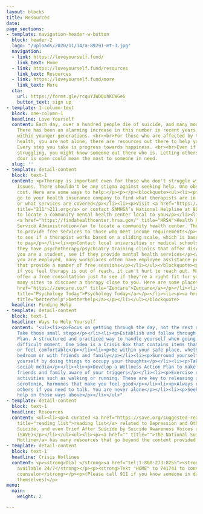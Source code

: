```yaml
---
layout: blocks
title: Resources
date: 
page_sections:
- template: navigation-header-w-button
  block: header-2
  logo: "/uploads/2020/11/14/a-89291-mt-3.jpg"
  navigation:
  - link: https://loveyourself.fund/
    link_text: Home
  - link: https://loveyourself.fund/resources
    link_text: Resources
  - link: https://loveyourself.fund/more
    link_text: More
  cta:
    url: https://forms.gle/rcquYJWDQuhKCWGe6
    button_text: sign up
- template: 1-column-text
  block: one-column-1
  headline: Love Yourself
  content: Each day, over a hundred people die of suicide, and many more attempt to.
    There has been an alarming increase in this number in recent years, especially
    within younger generations. <br><br>For those who are affected by their mental
    health, you are not alone, there are resources out there to help you in this fight.
    Every step you take is progress towards happiness. <br><br>Even if you aren't
    struggling, you might know someone out there who is. Letting others know your
    door is open could mean the most to someone in need.
  slug: ''
- template: detail-content
  block: text-1
  content: <p>Therapy is important even for those who don't struggle with mental health
    issues. There shouldn't be any stigma against seeking help. One obstacle may be
    cost. Here are some ways to help:</p><p></p><blockquote><ul><li><p>Reach out or
    go to your health insurance company to find what therapists are in your network
    or what services are covered</p></li><li><p>Visit <a href="https://www.211.org/"
    title="211">211.org</a> or contact SAMHSA’s National Helpline at 800-662-HELP
    to locate a community mental health center local to you</p></li><li><p>Visit the
    <a href="https://findahealthcenter.hrsa.gov/" title="HRSA">Health Resources and
    Service Administration</a> to locate a community health center. These are able
    to provide free services to those who meet income requirements</p></li><li><p>Look
    to see if a therapist works based on a sliding scale, which is based on your ability
    to pay</p></li><li><p>Contact local universities or medical schools to see if
    they have psychotherapy/psychiatry training clinics that offer discounted sessions</p></li><li><p>If
    you are a student, see if they provide mental health services</p></li><li><p>If
    you are employed, many workplaces often have employee assistance programs (EAP)
    that provide a number of free sessions</p></li></ul></blockquote><p></p><p>Even
    if you feel therapy is out of reach, it can't hurt to reach out. Many will even
    offer a free consultation just to see if they're a right fit for you. There are
    many sites to discover a therapy close to you. Here are some places to start looking!</p><p></p><blockquote><ul><li><p><a
    href="https://zencare.co/" title="Zencare">Zencare</a></p></li><li><p><a href="https://www.psychologytoday.com/us"
    title="Psychology Today">Psychology Today</a></p></li><li><p><a href="https://www.betterhelp.com/helpme/?utm_source=AdWords&amp;utm_medium=Search_PPC_c&amp;utm_term=betterhelp_e&amp;utm_content=25637168530&amp;network=g&amp;placement=&amp;target=&amp;matchtype=e&amp;utm_campaign=177007450&amp;ad_type=text&amp;adposition=&amp;gclid=Cj0KCQjw8rT8BRCbARIsALWiOvSSboRCULcyKzGg0yAnTKr89xuLn-HCkYnLLD4E5XLaMi5sHhQBOxUaAgqKEALw_wcB&amp;not_found=1&amp;gor=helpme"
    title="betterhelp">betterhelp</a></p></li></ul></blockquote>
  headline: Finding Help
- template: detail-content
  block: text-1
  headline: Ways to Help Yourself
  content: "<ul><li><p>Focus on getting through the day, not the rest of your life.
    Take those small steps</p></li><li><p>Establish and follow through with a Crisis
    Plan. A structured and practiced way to handle yourself when going through a really
    difficult moment. One idea is a Crisis Box that contains items that make you happy
    or feel comfortable</p></li><li><p>Be within your safe place, whether it's your
    bedroom or with friends and family</p></li><li><p>Surround yourself with others</p></li><li><p>Distract
    yourself by doing things to occupy your thoughts</p></li><li><p>Take breaks from
    social media</p></li><li><p>Develop a Wellness Action Plan to make yourself and
    friends and family aware of your triggers</p></li><li><p>Exercise or take on relaxing
    activities such as walking or running. These are key to releasing dopamine and
    serotonin, hormones that make you feel good</p></li><li><p>Always reach out to
    others if you need to talk. You are never alone</p></li><li><p>Seek professional
    help in those ways above</p></li></ul>"
- template: detail-content
  block: text-1
  headline: Resources
  content: <ul><li><p>A curated <a href="https://save.org/suggested-reading-list/"
    title="reading list">reading list</a> related to Depression and Other Brain Illnesses,
    Suicide, and even Grief After Suicide by Suicide Awareness Voices of Education
    (SAVE)</p></li></ul><ul><li><p><a href="" title="">The National Suicide Prevention
    Hotline</a> has many resources that go beyond the content provided here</p></li></ul>
- template: detail-content
  block: text-1
  headline: Crisis Hotlines
  content: <p><strong>Dial </strong><a href="tel:1-800-273-8255"><strong>1-800-273-8255</strong></a><strong>,
    available 24/7</strong></p><p><strong>Text "HOME" to 741741 to connect with a
    counselor</strong></p><p>(Please call 911 if you know someone in danger of harming
    themselves)</p>
menu:
  main:
    weight: 2

---
```

